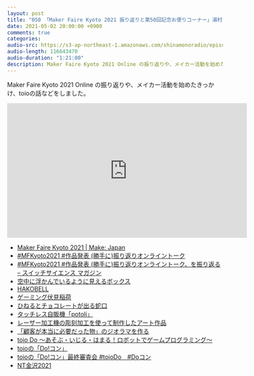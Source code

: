 ```yaml
---
layout: post
title: "050 「Maker Faire Kyoto 2021 振り返りと第50回記念お便りコーナー」湯村 翼＆塚谷 浩司"
date: 2021-05-02 20:00:00 +0900
comments: true
categories:
audio-src: https://s3-ap-northeast-1.amazonaws.com/shinamonoradio/episodes/050.mp3
audio-length: 116643470 
audio-duration: "1:21:00"
description: Maker Faire Kyoto 2021 Online の振り返りや、メイカー活動を始めたきっかけ、toioの話などをしました。
---
```

Maker Faire Kyoto 2021 Online の振り返りや、メイカー活動を始めたきっかけ、toioの話などをしました。

<iframe width="560" height="315" src="https://www.youtube.com/embed/hHEVE4Uzxu0" frameborder="0" allowfullscreen></iframe>

- [Maker Faire Kyoto 2021 | Make: Japan](https://makezine.jp/event/mfk2021/)
- [#MFKyoto2021 #作品発表 (勝手に)振り返りオンライントーク](https://www.youtube.com/watch?v=f7P5RknTTBI)
- [#MFKyoto2021 #作品発表 (勝手に)振り返りオンライントーク、を振り返る – スイッチサイエンス マガジン](https://mag.switch-science.com/2021/05/07/mfkyoto2021-look-back/)
- [空中に浮かんでいるように見えるボックス](https://twitter.com/mktechlab_net/status/1388373117597143040)
- [HAKOBELL](https://twitter.com/takamityu/status/1388491707541442561)
- [ゲーミング伏見稲荷](https://twitter.com/TOPGUN_Aki/status/1388351538410659844)
- [ひねるとチョコレートが出る蛇口](https://twitter.com/BitBlt_Korry/status/1388353336135454725)
- [タッチレス自販機「potoli」](https://twitter.com/tkman33/status/1388383127316271105)
- [レーザー加工機の彫刻加工を使って制作したアート作品](https://twitter.com/lets555i/status/1388363204598718465)
- [「顧客が本当に必要だった物」のジオラマを作る ](https://dailyportalz.jp/kiji/What_the_customer_really_needed-diorama)
- [toio Do 〜あそぶ・いじる・はまる！ロボットでゲームプログラミング〜](https://toio.io/special/do/)
- [toioの「Do!コン」](https://protopedia.net/event/13)
- [toioの「Do!コン」最終審査会  #toioDo　#Doコン](https://mashupawards.connpass.com/event/208763/)
- [NT金沢2021](https://wiki.nicotech.jp/nico_tech/index.php?NT%E9%87%91%E6%B2%A22021)
